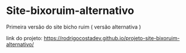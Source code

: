 # Site-bixoruim-alternativo
 Primeira versão do site bicho ruim ( versão alternativa )

 link do projeto:
 https://rodrigocostadev.github.io/projeto-site-bixoruim-alternativo/
